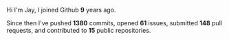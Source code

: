 Hi I'm Jay, I joined Github **9** years ago.

Since then I've pushed **1380** commits, opened **61** issues, submitted **148** pull requests, and contributed to **15** public repositories.

